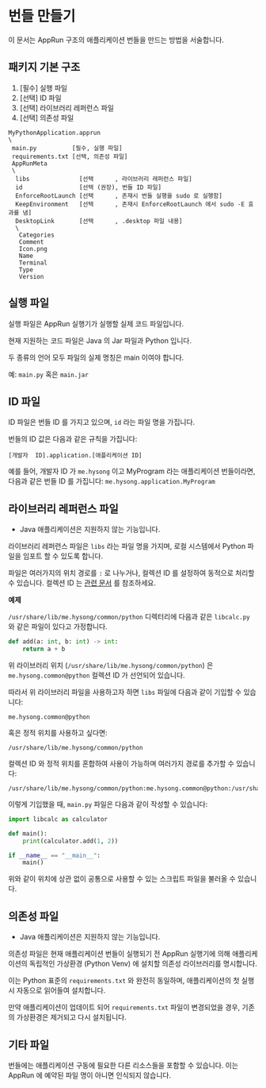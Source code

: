 # 번들 만들기

이 문서는 AppRun 구조의 애플리케이션 번들을 만드는 방법을 서술합니다.

## 패키지 기본 구조
1. [필수] 실행 파일
2. [선택] ID 파일
3. [선택] 라이브러리 레퍼런스 파일
4. [선택] 의존성 파일

```
MyPythonApplication.apprun
\
 main.py          [필수, 실행 파일]
 requirements.txt [선택, 의존성 파일]
 AppRunMeta
 \
  libs              [선택      , 라이브러리 레퍼런스 파일]
  id                [선택 (권장), 번들 ID 파일]
  EnforceRootLaunch [선택      , 존재시 번들 실행을 sudo 로 실행함]
  KeepEnvironment   [선택      , 존재시 EnforceRootLaunch 에서 sudo -E 효과를 냄]
  DesktopLink       [선택      , .desktop 파일 내용]
  \
   Categories
   Comment
   Icon.png
   Name
   Terminal
   Type
   Version
```

## 실행 파일
실행 파일은 AppRun 실행기가 실행할 실제 코드 파일입니다.

현재 지원하는 코드 파일은 Java 의 Jar 파일과 Python 입니다.

두 종류의 언어 모두 파일의 실제 명칭은 main 이여야 합니다.

예: `main.py` 혹은 `main.jar`


## ID 파일
ID 파일은 번들 ID 를 가지고 있으며, `id` 라는 파일 명을 가집니다.

번들의 ID 값은 다음과 같은 규칙을 가집니다:

`[개발자  ID].application.[애플리케이션 ID]`

예를 들어, 개발자 ID 가 `me.hysong` 이고 MyProgram 라는 애플리케이션 번들이라면, 다음과 같은 번들 ID 를 가집니다:
`me.hysong.application.MyProgram`

## 라이브러리 레퍼런스 파일
* Java 애플리케이션은 지원하지 않는 기능입니다.

라이브러리 레퍼런스 파일은 `libs` 라는 파일 명을 가지며, 로컬 시스템에서 Python 파일을 임포트 할 수 있도록 합니다.

파일은 여러가지의 위치 경로를 `:` 로 나누거나, 컬렉션 ID 를 설정하여 동적으로 처리할 수 있습니다. 컬렉션 ID 는 [관련 문서](Collection-ID.md) 를 참조하세요.

**예제**

`/usr/share/lib/me.hysong/common/python` 디렉터리에 다음과 같은 `libcalc.py` 와 같은 파일이 있다고 가정합니다.

```python
def add(a: int, b: int) -> int:
    return a + b
```
위 라이브러리 위치 (`/usr/share/lib/me.hysong/common/python`) 은 `me.hysong.common@python` 컬렉션 ID 가 선언되어 있습니다.

따라서 위 라이브러리 파일을 사용하고자 하면 `libs` 파일에 다음과 같이 기입할 수 있습니다:
```
me.hysong.common@python
```

혹은 정적 위치를 사용하고 싶다면:
```
/usr/share/lib/me.hysong/common/python
```

컬렉션 ID 와 정적 위치를 혼합하여 사용이 가능하며 여러가지 경로를 추가할 수 있습니다:
```
/usr/share/lib/me.hysong/common/python:me.hysong.common@python:/usr/share/lib/org.apache/common/python
```
이렇게 기입했을 때, `main.py` 파일은 다음과 같이 작성할 수 있습니다:

```python
import libcalc as calculator

def main():
    print(calculator.add(1, 2))

if __name__ == "__main__":
    main()
```
위와 같이 위치에 상관 없이 공통으로 사용할 수 있는 스크립트 파일을 불러올 수 있습니다.

## 의존성 파일
* Java 애플리케이션은 지원하지 않는 기능입니다.

의존성 파일은 현재 애플리케이션 번들이 실행되기 전 AppRun 실행기에 의해 애플리케이션의 독립적인 가상환경 (Python Venv) 에 설치할 의존성 라이브러리를 명시합니다.

이는 Python 표준의 `requirements.txt` 와 완전히 동일하며, 애플리케이션의 첫 실행시 자동으로 읽어들여 설치합니다.

만약 애플리케이션이 업데이트 되어 `requirements.txt` 파일이 변경되었을 경우, 기존의 가상환경은 제거되고 다시 설치됩니다.

## 기타 파일
번들에는 애플리케이션 구동에 필요한 다른 리소스들을 포함할 수 있습니다. 이는 AppRun 에 예약된 파일 명이 아니면 인식되지 않습니다.
